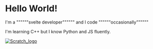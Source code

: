 # Hello World!

I'm a """"""svelte developer"""""" and I code """"""occasionally""""""

I'm learning C++ but I know Python and JS fluently.

[![Scratch_logo](https://user-images.githubusercontent.com/31410740/171863318-181b424f-0f71-461d-b072-04565c85f266.png)
](https://scratch.mit.edu/users/Redstone1080)
